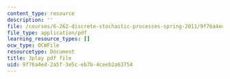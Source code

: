 ```yaml
---
content_type: resource
description: ''
file: /courses/6-262-discrete-stochastic-processes-spring-2011/9f76a4ed2a5f3e5ceb7b4ceeb2a63754_k0UZNZwPO8Q.pdf
file_type: application/pdf
learning_resource_types: []
ocw_type: OCWFile
resourcetype: Document
title: 3play pdf file
uid: 9f76a4ed-2a5f-3e5c-eb7b-4ceeb2a63754
---
```

